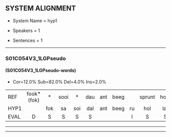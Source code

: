 
## SYSTEM ALIGNMENT

- System Name = hyp1

- Speakers = 1

- Sentences = 1

---

### S01C054V3_1LGPseudo

#### (S01C054V3_1LGPseudo-words)

- Cor=12.0%	Sub=82.0%	Del=4.0%	Ins=2.0%

|  |  |  |  |  |  |  |  |  |  |  |  |  |  |  |  |  |  |  |  |  |  |  |  |  |  |  |  |  |  |  |  |  |  |  |  |  |  |  |  |  |  |  |  |  |  |  |  |  |  |  |
|:--- |:---:|:---:|:---:|:---:|:---:|:---:|:---:|:---:|:---:|:---:|:---:|:---:|:---:|:---:|:---:|:---:|:---:|:---:|:---:|:---:|:---:|:---:|:---:|:---:|:---:|:---:|:---:|:---:|:---:|:---:|:---:|:---:|:---:|:---:|:---:|:---:|:---:|:---:|:---:|:---:|:---:|:---:|:---:|:---:|:---:|:---:|:---:|:---:|:---:|:---:|
| REF | fook*(fok) | * | sooi | * | dau | ant | beeg |  | sprunt | hool | larst | * | * | * | vout*(fout) | zwoei | fam | rachts | vaap | sprieuw | keng | * | swoers | doer | plirt*(prit) | jien | blard | guul*(gul) | *(hoek) | hoekt | neeuw | noork | vid | zans | leum | haans | spaai | sjalt | * | heik | sank | * | roen | frijk | eem | schard | grek | dron | snaaf | stuid |
| HYP1 |  | fok | sa | soi | dal | ant | beeg | ru | hol | lat | fa | fa | fa | fou | s | wi | fan | gag | fap | sri | em | ke | w | do | rit | eien | mat | gul | hoek | hoekt | neel | nort | vit | sans | lum | hans | spei | sjat | hek | heik |  | enk | roen | frek | éém | shart | grek | drom | snaf | ste |
| EVAL | D | S | S | S | S |  |  | I | S | S | S | S | S | S | S | S | S | S | S | S | S | S | S | S | S | S | S | S | S |  | S | S | S | S | S | S | S | S | S |  | D | S |  | S | S | S |  | S | S | S |
---

---

